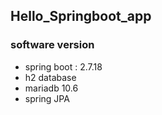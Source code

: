 ## Hello_Springboot_app

### software version
+ spring boot : 2.7.18
+  h2 database
+ mariadb 10.6
+ spring JPA